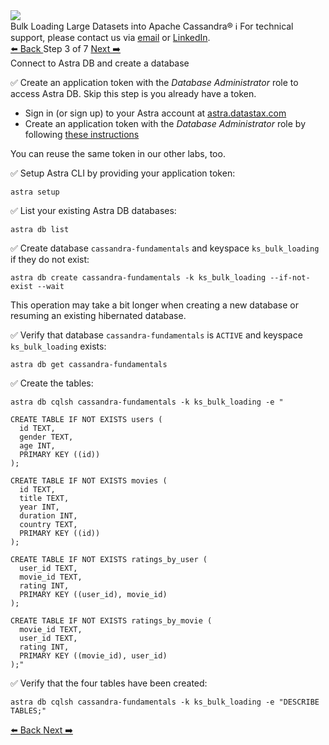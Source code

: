 <!-- TOP -->
<div class="top">
  <img class="scenario-academy-logo" src="https://datastax-academy.github.io/katapod-shared-assets/images/ds-academy-2023.svg" />
  <div class="scenario-title-section">
    <span class="scenario-title">Bulk Loading Large Datasets into Apache Cassandra®</span>
    <span class="scenario-subtitle">ℹ️ For technical support, please contact us via <a href="mailto:aleksandr.volochnev@datastax.com">email</a> or <a href="https://dtsx.io/aleks">LinkedIn</a>.</span>
  </div>
</div>

<!-- NAVIGATION -->
<div id="navigation-top" class="navigation-top">
 <a href='command:katapod.loadPage?[{"step":"step2-astra"}]' 
   class="btn btn-dark navigation-top-left">⬅️ Back
 </a>
<span class="step-count"> Step 3 of 7</span>
 <a href='command:katapod.loadPage?[{"step":"step4-astra"}]' 
    class="btn btn-dark navigation-top-right">Next ➡️
  </a>
</div>

<!-- CONTENT -->

<div class="step-title">Connect to Astra DB and create a database</div>

✅ Create an application token with the *Database Administrator* role to access Astra DB. Skip this step is you already have a token.

<ul>
  <li>Sign in (or sign up) to your Astra account at <a href="https://astra.datastax.com" target="_blank">astra.datastax.com</a></li>
  <li>Create an application token with the <i>Database Administrator</i> role by following <a href="https://awesome-astra.github.io/docs/pages/astra/create-token/" target="_blank">these instructions</a></li>
</ul>

You can reuse the same token in our other labs, too.

✅ Setup Astra CLI by providing your application token:
```
astra setup
```

✅ List your existing Astra DB databases:
```
astra db list
```

✅ Create database `cassandra-fundamentals` and keyspace `ks_bulk_loading` if they do not exist:
```
astra db create cassandra-fundamentals -k ks_bulk_loading --if-not-exist --wait
```

This operation may take a bit longer when creating a new database or resuming an existing hibernated database.

✅ Verify that database `cassandra-fundamentals` is `ACTIVE` and keyspace `ks_bulk_loading` exists:
```
astra db get cassandra-fundamentals
```

✅ Create the tables:
```
astra db cqlsh cassandra-fundamentals -k ks_bulk_loading -e "

CREATE TABLE IF NOT EXISTS users (
  id TEXT,
  gender TEXT,
  age INT,
  PRIMARY KEY ((id))
);

CREATE TABLE IF NOT EXISTS movies (
  id TEXT,
  title TEXT,
  year INT,
  duration INT,
  country TEXT,
  PRIMARY KEY ((id))
);

CREATE TABLE IF NOT EXISTS ratings_by_user (
  user_id TEXT,
  movie_id TEXT,
  rating INT,
  PRIMARY KEY ((user_id), movie_id)
);

CREATE TABLE IF NOT EXISTS ratings_by_movie (
  movie_id TEXT,
  user_id TEXT,
  rating INT,
  PRIMARY KEY ((movie_id), user_id)
);"
```

✅ Verify that the four tables have been created:
```
astra db cqlsh cassandra-fundamentals -k ks_bulk_loading -e "DESCRIBE TABLES;"
```

<!-- NAVIGATION -->
<div id="navigation-bottom" class="navigation-bottom">
 <a href='command:katapod.loadPage?[{"step":"step2-astra"}]'
   class="btn btn-dark navigation-bottom-left">⬅️ Back
 </a>
 <a href='command:katapod.loadPage?[{"step":"step4-astra"}]'
    class="btn btn-dark navigation-bottom-right">Next ➡️
  </a>
</div>
